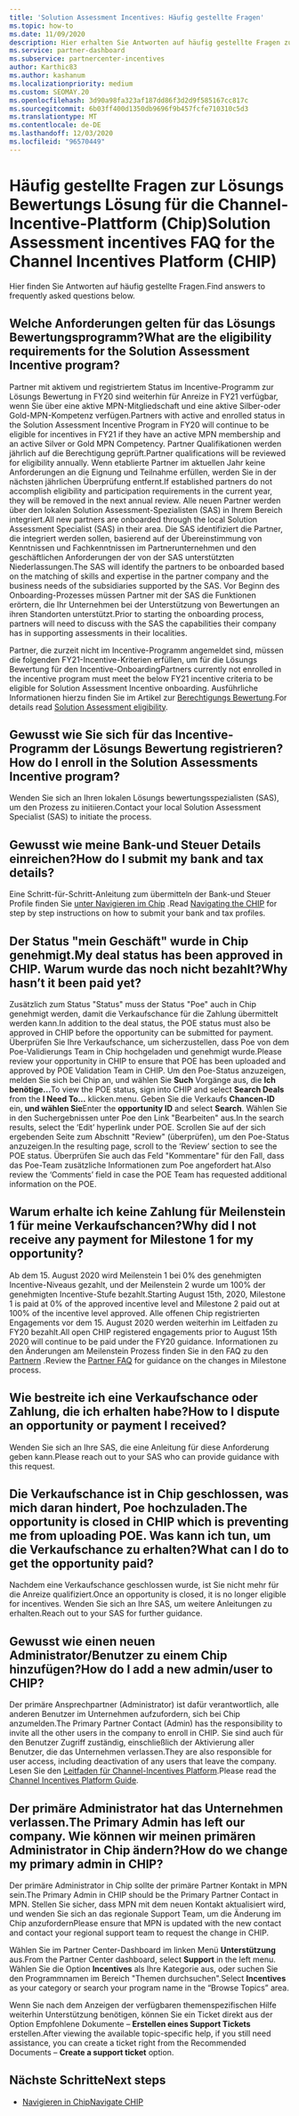 ```yaml
---
title: 'Solution Assessment Incentives: Häufig gestellte Fragen'
ms.topic: how-to
ms.date: 11/09/2020
description: Hier erhalten Sie Antworten auf häufig gestellte Fragen zur Lösungs Bewertung auf der Channel Incentive Platform (Chip).
ms.service: partner-dashboard
ms.subservice: partnercenter-incentives
author: Karthic83
ms.author: kashanum
ms.localizationpriority: medium
ms.custom: SEOMAY.20
ms.openlocfilehash: 3d90a98fa323af187dd86f3d2d9f585167cc817c
ms.sourcegitcommit: 6b03ff400d1350db9696f9b457fcfe710310c5d3
ms.translationtype: MT
ms.contentlocale: de-DE
ms.lasthandoff: 12/03/2020
ms.locfileid: "96570449"
---
```

# <a name="solution-assessment-incentives-faq-for-the-channel-incentives-platform-chip"></a><span data-ttu-id="87acb-103">Häufig gestellte Fragen zur Lösungs Bewertungs Lösung für die Channel-Incentive-Plattform (Chip)</span><span class="sxs-lookup"><span data-stu-id="87acb-103">Solution Assessment incentives FAQ for the Channel Incentives Platform (CHIP)</span></span> 

<span data-ttu-id="87acb-104">Hier finden Sie Antworten auf häufig gestellte Fragen.</span><span class="sxs-lookup"><span data-stu-id="87acb-104">Find answers to frequently asked questions below.</span></span>

## <a name="what-are-the-eligibility-requirements-for-the-solution-assessment-incentive-program"></a><span data-ttu-id="87acb-105">Welche Anforderungen gelten für das Lösungs Bewertungsprogramm?</span><span class="sxs-lookup"><span data-stu-id="87acb-105">What are the eligibility requirements for the Solution Assessment Incentive program?</span></span>

<span data-ttu-id="87acb-106">Partner mit aktivem und registriertem Status im Incentive-Programm zur Lösungs Bewertung in FY20 sind weiterhin für Anreize in FY21 verfügbar, wenn Sie über eine aktive MPN-Mitgliedschaft und eine aktive Silber-oder Gold-MPN-Kompetenz verfügen.</span><span class="sxs-lookup"><span data-stu-id="87acb-106">Partners with active and enrolled status in the Solution Assessment Incentive Program in FY20 will continue to be eligible for incentives in FY21 if they have an active MPN membership and an active Silver or Gold MPN Competency.</span></span> <span data-ttu-id="87acb-107">Partner Qualifikationen werden jährlich auf die Berechtigung geprüft.</span><span class="sxs-lookup"><span data-stu-id="87acb-107">Partner qualifications will be reviewed for eligibility annually.</span></span>  <span data-ttu-id="87acb-108">Wenn etablierte Partner im aktuellen Jahr keine Anforderungen an die Eignung und Teilnahme erfüllen, werden Sie in der nächsten jährlichen Überprüfung entfernt.</span><span class="sxs-lookup"><span data-stu-id="87acb-108">If established partners do not accomplish eligibility and participation requirements in the current year, they will be removed in the next annual review.</span></span>  <span data-ttu-id="87acb-109">Alle neuen Partner werden über den lokalen Solution Assessment-Spezialisten (SAS) in Ihrem Bereich integriert.</span><span class="sxs-lookup"><span data-stu-id="87acb-109">All new partners are onboarded through the local Solution Assessment Specialist (SAS) in their area.</span></span>  <span data-ttu-id="87acb-110">Die SAS identifiziert die Partner, die integriert werden sollen, basierend auf der Übereinstimmung von Kenntnissen und Fachkenntnissen im Partnerunternehmen und den geschäftlichen Anforderungen der von der SAS unterstützten Niederlassungen.</span><span class="sxs-lookup"><span data-stu-id="87acb-110">The SAS will identify the partners to be onboarded based on the matching of skills and expertise in the partner company and the business needs of the subsidiaries supported by the SAS.</span></span>
<span data-ttu-id="87acb-111">Vor Beginn des Onboarding-Prozesses müssen Partner mit der SAS die Funktionen erörtern, die Ihr Unternehmen bei der Unterstützung von Bewertungen an ihren Standorten unterstützt.</span><span class="sxs-lookup"><span data-stu-id="87acb-111">Prior to starting the onboarding process, partners will need to discuss with the SAS the capabilities their company has in supporting assessments in their localities.</span></span> 

<span data-ttu-id="87acb-112">Partner, die zurzeit nicht im Incentive-Programm angemeldet sind, müssen die folgenden FY21-Incentive-Kriterien erfüllen, um für die Lösungs Bewertung für den Incentive-Onboarding</span><span class="sxs-lookup"><span data-stu-id="87acb-112">Partners currently not enrolled in the incentive program must meet the below FY21 incentive criteria to be eligible for Solution Assessment Incentive onboarding.</span></span> <span data-ttu-id="87acb-113">Ausführliche Informationen hierzu finden Sie im Artikel zur [Berechtigungs Bewertung](chip-solutions-assessment-eligible.md).</span><span class="sxs-lookup"><span data-stu-id="87acb-113">For details read [Solution Assessment eligibility](chip-solutions-assessment-eligible.md).</span></span>

## <a name="how-do-i-enroll-in-the-solution-assessments-incentive-program"></a><span data-ttu-id="87acb-114">Gewusst wie Sie sich für das Incentive-Programm der Lösungs Bewertung registrieren?</span><span class="sxs-lookup"><span data-stu-id="87acb-114">How do I enroll in the Solution Assessments Incentive program?</span></span>

<span data-ttu-id="87acb-115">Wenden Sie sich an Ihren lokalen Lösungs bewertungsspezialisten (SAS), um den Prozess zu initiieren.</span><span class="sxs-lookup"><span data-stu-id="87acb-115">Contact your local Solution Assessment Specialist (SAS) to initiate the process.</span></span>

## <a name="how-do-i-submit-my-bank-and-tax-details"></a><span data-ttu-id="87acb-116">Gewusst wie meine Bank-und Steuer Details einreichen?</span><span class="sxs-lookup"><span data-stu-id="87acb-116">How do I submit my bank and tax details?</span></span>

<span data-ttu-id="87acb-117">Eine Schritt-für-Schritt-Anleitung zum übermitteln der Bank-und Steuer Profile finden Sie [unter Navigieren im Chip](chip-intro.md) .</span><span class="sxs-lookup"><span data-stu-id="87acb-117">Read [Navigating the CHIP](chip-intro.md) for step by step instructions on how to submit your bank and tax profiles.</span></span>

## <a name="my-deal-status-has-been-approved-in-chip-why-hasnt-it-been-paid-yet"></a><span data-ttu-id="87acb-118">Der Status "mein Geschäft" wurde in Chip genehmigt.</span><span class="sxs-lookup"><span data-stu-id="87acb-118">My deal status has been approved in CHIP.</span></span> <span data-ttu-id="87acb-119">Warum wurde das noch nicht bezahlt?</span><span class="sxs-lookup"><span data-stu-id="87acb-119">Why hasn’t it been paid yet?</span></span>

<span data-ttu-id="87acb-120">Zusätzlich zum Status "Status" muss der Status "Poe" auch in Chip genehmigt werden, damit die Verkaufschance für die Zahlung übermittelt werden kann.</span><span class="sxs-lookup"><span data-stu-id="87acb-120">In addition to the deal status, the POE status must also be approved in CHIP before the opportunity can be submitted for payment.</span></span> <span data-ttu-id="87acb-121">Überprüfen Sie Ihre Verkaufschance, um sicherzustellen, dass Poe von dem Poe-Validierungs Team in Chip hochgeladen und genehmigt wurde.</span><span class="sxs-lookup"><span data-stu-id="87acb-121">Please review your opportunity in CHIP to ensure that POE has been uploaded and approved by POE Validation Team in CHIP.</span></span> <span data-ttu-id="87acb-122">Um den Poe-Status anzuzeigen, melden Sie sich bei Chip an, und wählen Sie **Such** Vorgänge aus, die **Ich benötige...**</span><span class="sxs-lookup"><span data-stu-id="87acb-122">To view the POE status, sign into CHIP and select **Search Deals** from the **I Need To…**</span></span> <span data-ttu-id="87acb-123">klicken.</span><span class="sxs-lookup"><span data-stu-id="87acb-123">menu.</span></span> <span data-ttu-id="87acb-124">Geben Sie die Verkaufs **Chancen-ID** ein, **und wählen Sie**</span><span class="sxs-lookup"><span data-stu-id="87acb-124">Enter the **opportunity ID** and select **Search**.</span></span> <span data-ttu-id="87acb-125">Wählen Sie in den Suchergebnissen unter Poe den Link "Bearbeiten" aus.</span><span class="sxs-lookup"><span data-stu-id="87acb-125">In the search results, select the ‘Edit’ hyperlink under POE.</span></span> <span data-ttu-id="87acb-126">Scrollen Sie auf der sich ergebenden Seite zum Abschnitt "Review" (überprüfen), um den Poe-Status anzuzeigen.</span><span class="sxs-lookup"><span data-stu-id="87acb-126">In the resulting page, scroll to the ‘Review’ section to see the POE status.</span></span> <span data-ttu-id="87acb-127">Überprüfen Sie auch das Feld "Kommentare" für den Fall, dass das Poe-Team zusätzliche Informationen zum Poe angefordert hat.</span><span class="sxs-lookup"><span data-stu-id="87acb-127">Also review the ‘Comments’ field in case the POE Team has requested additional information on the POE.</span></span>

## <a name="why-did-i-not-receive-any-payment-for-milestone-1-for-my-opportunity"></a><span data-ttu-id="87acb-128">Warum erhalte ich keine Zahlung für Meilenstein 1 für meine Verkaufschancen?</span><span class="sxs-lookup"><span data-stu-id="87acb-128">Why did I not receive any payment for Milestone 1 for my opportunity?</span></span>

<span data-ttu-id="87acb-129">Ab dem 15. August 2020 wird Meilenstein 1 bei 0% des genehmigten Incentive-Niveaus gezahlt, und der Meilenstein 2 wurde um 100% der genehmigten Incentive-Stufe bezahlt.</span><span class="sxs-lookup"><span data-stu-id="87acb-129">Starting August 15th, 2020, Milestone 1 is paid at 0% of the approved incentive level and Milestone 2 paid out at 100% of the incentive level approved.</span></span> <span data-ttu-id="87acb-130">Alle offenen Chip registrierten Engagements vor dem 15. August 2020 werden weiterhin im Leitfaden zu FY20 bezahlt.</span><span class="sxs-lookup"><span data-stu-id="87acb-130">All open CHIP registered engagements prior to August 15th 2020 will continue to be paid under the FY20 guidance.</span></span> <span data-ttu-id="87acb-131">Informationen zu den Änderungen am Meilenstein Prozess finden Sie in den FAQ zu den [Partnern](https://assetsprod.microsoft.com/solution-assessment-incentive-program-faq.pdf) .</span><span class="sxs-lookup"><span data-stu-id="87acb-131">Review the [Partner FAQ](https://assetsprod.microsoft.com/solution-assessment-incentive-program-faq.pdf) for guidance on the changes in Milestone process.</span></span>

## <a name="how-to-i-dispute-an-opportunity-or-payment-i-received"></a><span data-ttu-id="87acb-132">Wie bestreite ich eine Verkaufschance oder Zahlung, die ich erhalten habe?</span><span class="sxs-lookup"><span data-stu-id="87acb-132">How to I dispute an opportunity or payment I received?</span></span>

<span data-ttu-id="87acb-133">Wenden Sie sich an Ihre SAS, die eine Anleitung für diese Anforderung geben kann.</span><span class="sxs-lookup"><span data-stu-id="87acb-133">Please reach out to your SAS who can provide guidance with this request.</span></span>

## <a name="the-opportunity-is-closed-in-chip-which-is-preventing-me-from-uploading-poe-what-can-i-do-to-get-the-opportunity-paid"></a><span data-ttu-id="87acb-134">Die Verkaufschance ist in Chip geschlossen, was mich daran hindert, Poe hochzuladen.</span><span class="sxs-lookup"><span data-stu-id="87acb-134">The opportunity is closed in CHIP which is preventing me from uploading POE.</span></span> <span data-ttu-id="87acb-135">Was kann ich tun, um die Verkaufschance zu erhalten?</span><span class="sxs-lookup"><span data-stu-id="87acb-135">What can I do to get the opportunity paid?</span></span>

<span data-ttu-id="87acb-136">Nachdem eine Verkaufschance geschlossen wurde, ist Sie nicht mehr für die Anreize qualifiziert.</span><span class="sxs-lookup"><span data-stu-id="87acb-136">Once an opportunity is closed, it is no longer eligible for incentives.</span></span> <span data-ttu-id="87acb-137">Wenden Sie sich an Ihre SAS, um weitere Anleitungen zu erhalten.</span><span class="sxs-lookup"><span data-stu-id="87acb-137">Reach out to your SAS for further guidance.</span></span>

## <a name="how-do-i-add-a-new-adminuser-to-chip"></a><span data-ttu-id="87acb-138">Gewusst wie einen neuen Administrator/Benutzer zu einem Chip hinzufügen?</span><span class="sxs-lookup"><span data-stu-id="87acb-138">How do I add a new admin/user to CHIP?</span></span>

<span data-ttu-id="87acb-139">Der primäre Ansprechpartner (Administrator) ist dafür verantwortlich, alle anderen Benutzer im Unternehmen aufzufordern, sich bei Chip anzumelden.</span><span class="sxs-lookup"><span data-stu-id="87acb-139">The Primary Partner Contact (Admin) has the responsibility to invite all the other users in the company to enroll in CHIP.</span></span> <span data-ttu-id="87acb-140">Sie sind auch für den Benutzer Zugriff zuständig, einschließlich der Aktivierung aller Benutzer, die das Unternehmen verlassen.</span><span class="sxs-lookup"><span data-stu-id="87acb-140">They are also responsible for user access, including deactivation of any users that leave the company.</span></span> <span data-ttu-id="87acb-141">Lesen Sie den [Leitfaden für Channel-Incentives Platform](chip-intro.md).</span><span class="sxs-lookup"><span data-stu-id="87acb-141">Please read the [Channel Incentives Platform Guide](chip-intro.md).</span></span>

## <a name="the-primary-admin-has-left-our-company-how-do-we-change-my-primary-admin-in-chip"></a><span data-ttu-id="87acb-142">Der primäre Administrator hat das Unternehmen verlassen.</span><span class="sxs-lookup"><span data-stu-id="87acb-142">The Primary Admin has left our company.</span></span> <span data-ttu-id="87acb-143">Wie können wir meinen primären Administrator in Chip ändern?</span><span class="sxs-lookup"><span data-stu-id="87acb-143">How do we change my primary admin in CHIP?</span></span>

<span data-ttu-id="87acb-144">Der primäre Administrator in Chip sollte der primäre Partner Kontakt in MPN sein.</span><span class="sxs-lookup"><span data-stu-id="87acb-144">The Primary Admin in CHIP should be the Primary Partner Contact in MPN.</span></span> <span data-ttu-id="87acb-145">Stellen Sie sicher, dass MPN mit dem neuen Kontakt aktualisiert wird, und wenden Sie sich an das regionale Support Team, um die Änderung im Chip anzufordern</span><span class="sxs-lookup"><span data-stu-id="87acb-145">Please ensure that MPN is updated with the new contact and contact your regional support team to request the change in CHIP.</span></span>

<span data-ttu-id="87acb-146">Wählen Sie im Partner Center-Dashboard im linken Menü **Unterstützung** aus.</span><span class="sxs-lookup"><span data-stu-id="87acb-146">From the Partner Center dashboard, select **Support** in the left menu.</span></span> <span data-ttu-id="87acb-147">Wählen Sie die Option **Incentives** als Ihre Kategorie aus, oder suchen Sie den Programmnamen im Bereich "Themen durchsuchen".</span><span class="sxs-lookup"><span data-stu-id="87acb-147">Select **Incentives** as your category or search your program name in the “Browse Topics” area.</span></span>

<span data-ttu-id="87acb-148">Wenn Sie nach dem Anzeigen der verfügbaren themenspezifischen Hilfe weiterhin Unterstützung benötigen, können Sie ein Ticket direkt aus der Option Empfohlene Dokumente – **Erstellen eines Support Tickets** erstellen.</span><span class="sxs-lookup"><span data-stu-id="87acb-148">After viewing the available topic-specific help, if you still need assistance, you can create a ticket right from the Recommended Documents – **Create a support ticket** option.</span></span>

## <a name="next-steps"></a><span data-ttu-id="87acb-149">Nächste Schritte</span><span class="sxs-lookup"><span data-stu-id="87acb-149">Next steps</span></span>

- [<span data-ttu-id="87acb-150">Navigieren in Chip</span><span class="sxs-lookup"><span data-stu-id="87acb-150">Navigate CHIP</span></span>](chip-intro.md)
